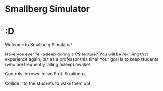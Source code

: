 # Smallberg Simulator
# :D

Welcome to Smallberg Simulator!  

Have you ever fell asleep during a CS lecture? You will be re-living that experience again, but as a professor this time!
Your goal is to keep students (who are frequently falling asleep) awake!

Controls:
Arrows: move Prof. Smallberg

Collide into the students to wake them up!
